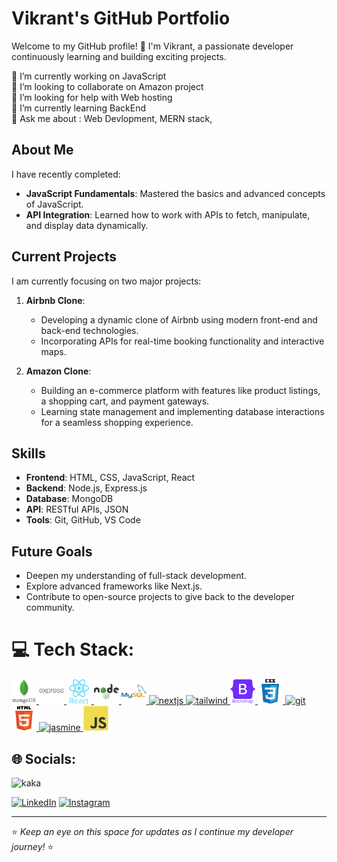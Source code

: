 # Vikrant's GitHub Portfolio
Welcome to my GitHub profile! 👋 I'm Vikrant, a passionate developer continuously learning and building exciting projects.

🔭 I’m currently working on JavaScript<br>👯 I’m looking to collaborate on Amazon project<br>🤝 I’m looking for help with Web hosting<br>🌱 I’m currently learning BackEnd<br>💬 Ask me about : Web Devlopment, MERN stack,

## About Me
I have recently completed:
- **JavaScript Fundamentals**: Mastered the basics and advanced concepts of JavaScript.
- **API Integration**: Learned how to work with APIs to fetch, manipulate, and display data dynamically.

## Current Projects
I am currently focusing on two major projects:
1. **Airbnb Clone**:
   - Developing a dynamic clone of Airbnb using modern front-end and back-end technologies.
   - Incorporating APIs for real-time booking functionality and interactive maps.
   
2. **Amazon Clone**:
   - Building an e-commerce platform with features like product listings, a shopping cart, and payment gateways.
   - Learning state management and implementing database interactions for a seamless shopping experience.

## Skills
- **Frontend**: HTML, CSS, JavaScript, React
- **Backend**: Node.js, Express.js
- **Database**: MongoDB
- **API**: RESTful APIs, JSON
- **Tools**: Git, GitHub, VS Code

## Future Goals
- Deepen my understanding of full-stack development.
- Explore advanced frameworks like Next.js.
- Contribute to open-source projects to give back to the developer community.

# 💻 Tech Stack:
<p align="left"> 
<a href="https://www.mongodb.com/" target="_blank" rel="noreferrer"> <img src="https://raw.githubusercontent.com/devicons/devicon/master/icons/mongodb/mongodb-original-wordmark.svg" alt="mongodb" width="40" height="40"/> </a> 
<a href="https://expressjs.com" target="_blank" rel="noreferrer"> <img src="https://raw.githubusercontent.com/devicons/devicon/master/icons/express/express-original-wordmark.svg" alt="express" width="40" height="40"/> </a> 
<a href="https://reactjs.org/" target="_blank" rel="noreferrer"> <img src="https://raw.githubusercontent.com/devicons/devicon/master/icons/react/react-original-wordmark.svg" alt="react" width="40" height="40"/> </a> 
<a href="https://nodejs.org" target="_blank" rel="noreferrer"> <img src="https://raw.githubusercontent.com/devicons/devicon/master/icons/nodejs/nodejs-original-wordmark.svg" alt="nodejs" width="40" height="40"/> </a> 
<a href="https://www.mysql.com/" target="_blank" rel="noreferrer"> <img src="https://raw.githubusercontent.com/devicons/devicon/master/icons/mysql/mysql-original-wordmark.svg" alt="mysql" width="40" height="40"/> </a> 
<a href="https://nextjs.org/" target="_blank" rel="noreferrer"> <img src="https://cdn.worldvectorlogo.com/logos/nextjs-2.svg" alt="nextjs" width="40" height="40"/> </a> 
<a href="https://tailwindcss.com/" target="_blank" rel="noreferrer"> <img src="https://www.vectorlogo.zone/logos/tailwindcss/tailwindcss-icon.svg" alt="tailwind" width="40" height="40"/> </a> 
<a href="https://getbootstrap.com" target="_blank" rel="noreferrer"> <img src="https://raw.githubusercontent.com/devicons/devicon/master/icons/bootstrap/bootstrap-plain-wordmark.svg" alt="bootstrap" width="40" height="40"/> </a>
<a href="https://www.w3schools.com/css/" target="_blank" rel="noreferrer"> <img src="https://raw.githubusercontent.com/devicons/devicon/master/icons/css3/css3-original-wordmark.svg" alt="css3" width="40" height="40"/> </a> 
<a href="https://git-scm.com/" target="_blank" rel="noreferrer"> <img src="https://www.vectorlogo.zone/logos/git-scm/git-scm-icon.svg" alt="git" width="40" height="40"/> </a> 
<a href="https://www.w3.org/html/" target="_blank" rel="noreferrer"> <img src="https://raw.githubusercontent.com/devicons/devicon/master/icons/html5/html5-original-wordmark.svg" alt="html5" width="40" height="40"/> </a> 
<a href="https://jasmine.github.io/" target="_blank" rel="noreferrer"> <img src="https://www.vectorlogo.zone/logos/jasmine/jasmine-icon.svg" alt="jasmine" width="40" height="40"/> </a> 
<a href="https://developer.mozilla.org/en-US/docs/Web/JavaScript" target="_blank" rel="noreferrer"> <img src="https://raw.githubusercontent.com/devicons/devicon/master/icons/javascript/javascript-original.svg" alt="javascript" width="40" height="40"/> </a> 
</p>

## 🌐 Socials:
<p align="left"> <img src="https://komarev.com/ghpvc/?username=vikrant-vikrant&label=Profile%20views&color=0e75b6&style=flat" alt="kaka" /> </p>

[![LinkedIn](https://img.shields.io/badge/LinkedIn-%230077B5.svg?logo=linkedin&logoColor=white)](https://www.linkedin.com/in/vikrant-vikrant-28897027a/)
[![Instagram](https://img.shields.io/badge/Instagram-%23E4405F.svg?logo=Instagram&logoColor=white)](https://www.instagram.com/mr.vikrant_999/)

---
⭐️ *Keep an eye on this space for updates as I continue my developer journey!* ⭐️
